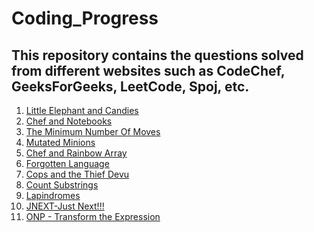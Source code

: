 # Coding_Progress

## This repository contains the questions solved from different websites such as CodeChef, GeeksForGeeks, LeetCode, Spoj, etc.

1) [Little Elephant and Candies](lecandy.cpp)
2) [Chef and Notebooks](cnote.cpp)
3) [The Minimum Number Of Moves](salary.cpp)
4) [Mutated Minions](chn15a.cpp)
5) [Chef and Rainbow Array](rainbowa.cpp)
6) [Forgotten Language](frgtnlng.cpp)
7) [Cops and the Thief Devu](cops.cpp)
8) [Count Substrings](csub.cpp)
9) [Lapindromes](lapin.cpp)
10) [JNEXT-Just Next!!!](jnext.cpp)
11) [ONP - Transform the Expression](onp.cpp)
